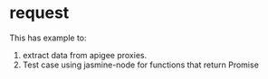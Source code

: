 # request
This has example to:
1. extract data from apigee proxies.
2. Test case using jasmine-node for functions that return Promise  
